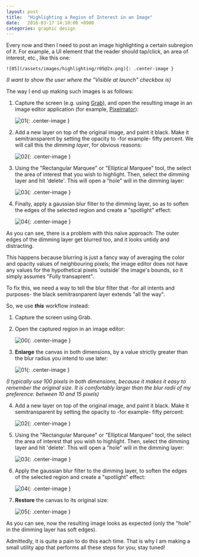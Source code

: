 ```yaml
---
layout: post
title:  "Highlighting a Region of Interest in an Image"
date:   2016-03-17 14:10:00 +0900
categories: graphic design 
---
```


Every now and then I need to post an image highlighting a certain subregion of 
it. For example, a UI element that the reader should tap/click, an area of 
interest, etc., like this one:

    ![05](/assets/images/highlighting/r05@2x.png){: .center-image }

_(I want to show the user where the "Visible at launch" checkbox is)_


The way I end up making such images is as follows:

1. Capture the screen (e.g. using [Grab][Grab-Link]), and open the resulting 
image in an image editor application (for example, [Pixelmator][Pixelmator-Link]):

    ![01](/assets/images/highlighting/original@2x.png){: .center-image }

2. Add a new layer on top of the original image, and paint it black. Make it 
semitransparent by setting the opacity to -for example- fifty percent. We will 
call this the _dimming layer_, for obvious reasons:

    ![02](/assets/images/highlighting/w02@2x.png){: .center-image }

3. Using the "Rectangular Marquee" or "Elliptical Marquee" tool, the select the 
area of interest that you wish to highlight. Then, select the dimming layer and 
hit 'delete'. This will open a "hole" will in the dimming layer:

    ![03](/assets/images/highlighting/w03@2x.png){: .center-image }

4. Finally, apply a gaussian blur filter to the dimming layer, so as to soften 
the edges of the selected region and create a "spotlight" effect:

    ![04](/assets/images/highlighting/w04@2x.png){: .center-image }

As you can see, there is a problem with this naïve approach: The outer edges of 
the dimming layer get blurred too, and it looks untidy and distracting.

This happens because blurring is just a fancy way of averaging the color and 
opacity values of neighbouring pixels; the image editor does not have any values
for the hypothetical pixels 'outside' the image's bounds, so it simply assumes 
"Fully transaprent". 

To fix this, we need a way to tell the blur filter that -for all intents and
purposes- the black semitrasnparent layer extends "all the way". 

So, we use **_this_** workflow instead:

1. Capture the screen using Grab.
2. Open the captured region in an image editor:

    ![00](/assets/images/highlighting/original@2x.png){: .center-image }

3. **Enlarge** the canvas in both dimensions, by a value strictly greater than the
blur radius you intend to use later:

    ![01](/assets/images/highlighting/r01@2x.png){: .center-image }

_(I typically use 100 pixels in both dimensions, 
because it makes it easy to remember the original size. It is comfortably larger 
than the blur radii of my preference: between 10 and 15 pixels)_

4. Add a new layer on top of the original image, and paint it black. Make it 
semitransparent by setting the opacity to -for example- fifty percent:

    ![02](/assets/images/highlighting/r02@2x.png){: .center-image }

5. Using the "Rectangular Marquee" or "Elliptical Marquee" tool, the select the 
area of interest that you wish to highlight. Then, select the dimming layer and 
hit 'delete'. This will open a "hole" will in the dimming layer:

    ![03](/assets/images/highlighting/r03@2x.png){: .center-image }


6. Apply the gaussian blur filter to the dimming layer, to soften the
edges of the selected region and create a "spotlight" effect:

    ![04](/assets/images/highlighting/r04@2x.png){: .center-image }

7. **Restore** the canvas to its original size:

    ![05](/assets/images/highlighting/r05@2x.png){: .center-image }

As you can see, now the resulting image looks as expected (only the "hole" in the
dimming layer has soft edges).

Admittedly, it is quite a pain to do this each time. That is why I am making a
small utility app that performs all these steps for you; stay tuned!

[Grab-Link]: https://en.wikipedia.org/wiki/Grab_(software)
[Pixelmator-Link]: http://www.pixelmator.com/mac/
